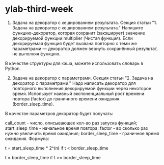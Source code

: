 # ylab-third-week




1. Задача на декоратор с кешированием результата. Секция статьи "1. Задача на декоратор с кешированием результата."
Напишите функцию-декоратор, которая сохранит (закэширует) значение декорируемой функции multiplier (Чистая функция). Если декорируемая функция будет вызвана повторно с теми же параметрами — декоратор должен вернуть сохранённый результат, не выполняя функцию.

  В качестве структуры для кэша, можете использовать словарь в Python.





2. Задача на декоратор с параметрами. Секция статьи "2. Задача на декоратор с параметрами."
Надо написать декоратор для повторного выполнения декорируемой функции через некоторое время. Использует наивный экспоненциальный рост времени повтора (factor) до граничного времени ожидания (border_sleep_time).

  В качестве параметров декоратор будет получать:

  call_count - число, описывающее кол-во раз запуска функций;
  start_sleep_time - начальное время повтора;
  factor - во сколько раз нужно увеличить время ожидания;
  border_sleep_time - граничное время ожидания.
  Формула:

  t = start_sleep_time * 2^(n) if t < border_sleep_time
  
  t = border_sleep_time if t >= border_sleep_time
